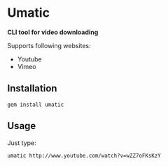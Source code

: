 # Umatic
**CLI tool for video downloading**

Supports following websites: 
 
* Youtube  
* Vimeo

## Installation

    gem install umatic

## Usage

Just type:

    umatic http://www.youtube.com/watch?v=wZZ7oFKsKzY
